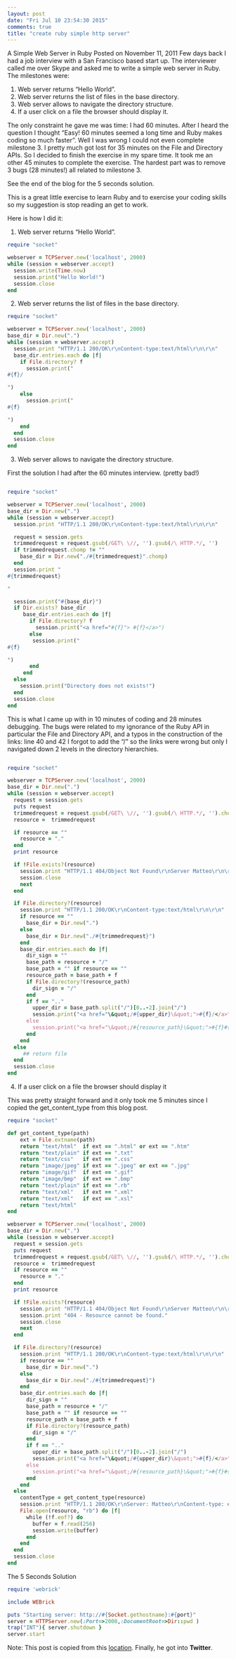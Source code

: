 ```yaml
---
layout: post
date: "Fri Jul 10 23:54:30 2015"
comments: true
title: "create ruby simple http server"
---
```


A Simple Web Server in Ruby
Posted on November 11, 2011
Few days back I had a job interview with a San Francisco based start up. The interviewer called me over Skype and asked me to write a simple web server in Ruby. The milestones were:

1. Web server returns “Hello World”.
2. Web server returns the list of files in the base directory.
3. Web server allows to navigate the directory structure.
4. If a user click on a file the browser should display it.

The only constraint he gave me was time: I had 60 minutes. After I heard the question I thought “Easy! 60 minutes seemed a long time and Ruby makes coding so much faster”. Well I was wrong I could not even complete milestone 3. I pretty much got lost for 35 minutes on the File and Directory APIs.
So I decided to finish the exercise in my spare time. It took me an other 45 minutes to complete the exercise. The hardest part was to remove 3 bugs (28 minutes!) all related to milestone 3.

See the end of the blog for the 5 seconds solution.

This is a great little exercise to learn Ruby and to exercise your coding skills so my suggestion is stop reading an get to work.

Here is how I did it:

1. Web server returns “Hello World”.

```ruby
require "socket"

webserver = TCPServer.new('localhost', 2000)
while (session = webserver.accept)
  session.write(Time.now)
  session.print("Hello World!")
  session.close
end

```

2. Web server returns the list of files in the base directory.

```ruby
require "socket"

webserver = TCPServer.new('localhost', 2000)
base_dir = Dir.new(".")
while (session = webserver.accept)
  session.print "HTTP/1.1 200/OK\r\nContent-type:text/html\r\n\r\n"
  base_dir.entries.each do |f|
    if File.directory? f
      session.print("
#{f}/

")
    else
      session.print("
#{f}

")
    end
  end
  session.close
end

```

3. Web server allows to navigate the directory structure.

First the solution I had after the 60 minutes interview.
(pretty bad!)

```ruby

require "socket"

webserver = TCPServer.new('localhost', 2000)
base_dir = Dir.new(".")
while (session = webserver.accept)
  session.print "HTTP/1.1 200/OK\r\nContent-type:text/html\r\n\r\n"

  request = session.gets
  trimmedrequest = request.gsub(/GET\ \//, '').gsub(/\ HTTP.*/, '')
  if trimmedrequest.chomp != ""
    base_dir = Dir.new("./#{trimmedrequest}".chomp)
  end
  session.print "
#{trimmedrequest}

"

  session.print("#{base_dir}")
  if Dir.exists? base_dir
     base_dir.entries.each do |f|
       if File.directory? f
         session.print("<a href="#{f}"> #{f}</a>")
       else
        session.print("
#{f}

")
       end
     end
  else
    session.print("Directory does not exists!")
  end
  session.close
end

```

This is what I came up with in 10 minutes of coding and 28 minutes debugging. The bugs were related to my ignorance of the Ruby API in particular the File and Directory API, and a typos in the construction of the links: line 40 and 42 I forgot to add the “/” so the links were wrong but only I navigated down 2 levels in the directory hierarchies.


```ruby

require "socket"

webserver = TCPServer.new('localhost', 2000)
base_dir = Dir.new(".")
while (session = webserver.accept)
  request = session.gets
  puts request
  trimmedrequest = request.gsub(/GET\ \//, '').gsub(/\ HTTP.*/, '').chomp
  resource =  trimmedrequest

  if resource == ""
    resource = "."
  end
  print resource

  if !File.exists?(resource)
    session.print "HTTP/1.1 404/Object Not Found\r\nServer Matteo\r\n\r\n"
    session.close
    next
  end

  if File.directory?(resource)
    session.print "HTTP/1.1 200/OK\r\nContent-type:text/html\r\n\r\n"
    if resource == ""
      base_dir = Dir.new(".")
    else
      base_dir = Dir.new("./#{trimmedrequest}")
    end
    base_dir.entries.each do |f|
      dir_sign = ""
      base_path = resource + "/"
      base_path = "" if resource == ""
      resource_path = base_path + f
      if File.directory?(resource_path)
        dir_sign = "/"
      end
      if f == ".."
        upper_dir = base_path.split("/")[0..-2].join("/")
        session.print("<a href="\&quot;/#{upper_dir}\&quot;">#{f}/</a>")
      else
        session.print("<a href="\&quot;/#{resource_path}\&quot;">#{f}#{dir_sign}</a>")
      end
    end
  else
     ## return file
  end
  session.close
end

```

4. If a user click on a file the browser should display it

This was pretty straight forward and it only took me 5 minutes since I copied the get_content_type from this blog post.

```ruby
require "socket"

def get_content_type(path)
    ext = File.extname(path)
    return "text/html"  if ext == ".html" or ext == ".htm"
    return "text/plain" if ext == ".txt"
    return "text/css"   if ext == ".css"
    return "image/jpeg" if ext == ".jpeg" or ext == ".jpg"
    return "image/gif"  if ext == ".gif"
    return "image/bmp"  if ext == ".bmp"
    return "text/plain" if ext == ".rb"
    return "text/xml"   if ext == ".xml"
    return "text/xml"   if ext == ".xsl"
    return "text/html"
end

webserver = TCPServer.new('localhost', 2000)
base_dir = Dir.new(".")
while (session = webserver.accept)
  request = session.gets
  puts request
  trimmedrequest = request.gsub(/GET\ \//, '').gsub(/\ HTTP.*/, '').chomp
  resource =  trimmedrequest
  if resource == ""
    resource = "."
  end
  print resource

  if !File.exists?(resource)
    session.print "HTTP/1.1 404/Object Not Found\r\nServer Matteo\r\n\r\n"
    session.print "404 - Resource cannot be found."
    session.close
    next
  end

  if File.directory?(resource)
    session.print "HTTP/1.1 200/OK\r\nContent-type:text/html\r\n\r\n"
    if resource == ""
      base_dir = Dir.new(".")
    else
      base_dir = Dir.new("./#{trimmedrequest}")
    end
    base_dir.entries.each do |f|
      dir_sign = ""
      base_path = resource + "/"
      base_path = "" if resource == ""
      resource_path = base_path + f
      if File.directory?(resource_path)
        dir_sign = "/"
      end
      if f == ".."
        upper_dir = base_path.split("/")[0..-2].join("/")
        session.print("<a href="\&quot;/#{upper_dir}\&quot;">#{f}/</a>")
      else
        session.print("<a href="\&quot;/#{resource_path}\&quot;">#{f}#{dir_sign}</a>")
      end
    end
  else
    contentType = get_content_type(resource)
    session.print "HTTP/1.1 200/OK\r\nServer: Matteo\r\nContent-type: #{contentType}\r\n\r\n"
    File.open(resource, "rb") do |f|
      while (!f.eof?) do
        buffer = f.read(256)
        session.write(buffer)
      end
    end
  end
  session.close
end

```

The 5 Seconds Solution

```ruby
require 'webrick'

include WEBrick

puts "Starting server: http://#{Socket.gethostname}:#{port}"
server = HTTPServer.new(:Port=>2000,:DocumentRoot=>Dir::pwd )
trap("INT"){ server.shutdown }
server.start
```

Note: This post is copied from this [location](https://matteomelani.wordpress.com/2011/11/11/a-simple-web-server-is-ruby/). Finally, he got into **Twitter**.
